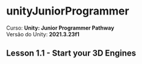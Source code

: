 # unityJuniorProgrammer

Curso: **Unity: Junior Programmer Pathway**<br/>
Versão do Unity: **2021.3.23f1**<br/>

## Lesson 1.1 - Start your 3D Engines
